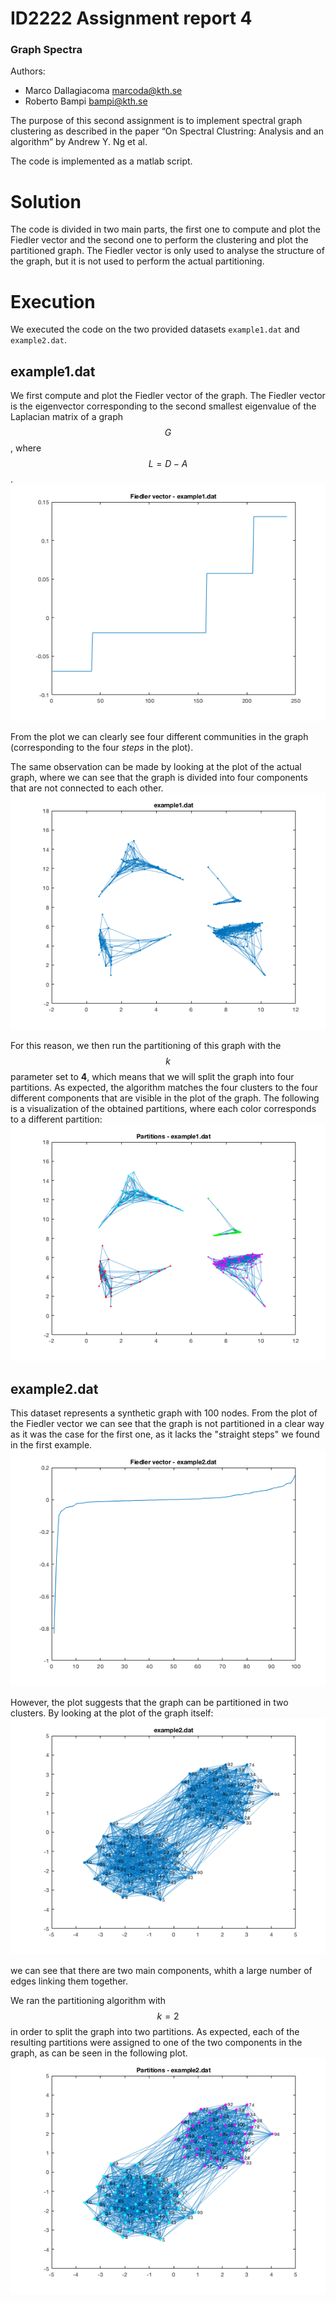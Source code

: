# ID2222 Assignment report 4
### Graph Spectra

Authors:

- Marco Dallagiacoma [marcoda@kth.se](mailto:marcoda@kth.se)
- Roberto Bampi [bampi@kth.se](mailto:bampi@kth.se)

The purpose of this second assignment is to implement spectral graph clustering as described in the paper “On Spectral Clustring: Analysis and an algorithm” by Andrew Y. Ng et al.

The code is implemented as a matlab script.

# Solution

The code is divided in two main parts, the first one to compute and plot the Fiedler vector and the second one to perform the clustering and plot the partitioned graph.
The Fiedler vector is only used to analyse the structure of the graph, but it is not used to perform the actual partitioning.

# Execution
We executed the code on the two provided datasets `example1.dat` and `example2.dat`.

## example1.dat
We first compute and plot the Fiedler vector of the graph.
The Fiedler vector is the eigenvector corresponding to the second smallest eigenvalue of the Laplacian matrix of a graph $$G$$, where $$ L = D - A $$.
![](./imgs/fiedler_1.png)

From the plot we can clearly see four different communities in the graph (corresponding to the four *steps* in the plot).

The same observation can be made by looking at the plot of the actual graph, where we can see that the graph is divided into four components that are not connected to each other.
![](./imgs/all_1.png)

For this reason, we then run the partitioning of this graph with the $$k$$ parameter set to **4**, which means that we will split the graph into four partitions.
As expected, the algorithm matches the four clusters to the four different components that are visible in the plot of the graph.
The following is a visualization of the obtained partitions, where each color corresponds to a different partition:
![](./imgs/partitions_1.png)

## example2.dat
This dataset represents a synthetic graph with 100 nodes.
From the plot of the Fiedler vector we can see that the graph is not partitioned in a clear way as it was the case for the first one, as it lacks the "straight steps" we found in the first example.
![](./imgs/fiedler_2.png)

However, the plot suggests that the graph can be partitioned in two clusters.
By looking at the plot of the graph itself:
![](./imgs/all_2.png)

we can see that there are two main components, whith a large number of edges linking them together.

We ran the partitioning algorithm with $$ k = 2$$ in order to split the graph into two partitions.
As expected, each of the resulting partitions were assigned to one of the two components in the graph, as can be seen in the following plot.
![](./imgs/partitions_2.png) 